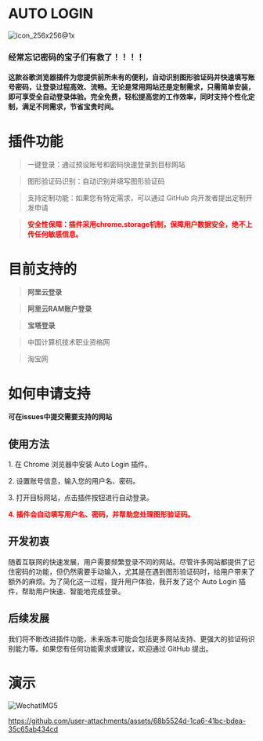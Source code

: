 # AUTO LOGIN

![icon_256x256@1x](https://github.com/user-attachments/assets/49a17341-5eea-4e0c-97e6-ee73842329cd)

### 经常忘记密码的宝子们有救了！！！！

#### 这款谷歌浏览器插件为您提供前所未有的便利，自动识别图形验证码并快速填写账号密码，让登录过程高效、流畅。无论是常用网站还是定制需求，只需简单安装，即可享受全自动登录体验。完全免费，轻松提高您的工作效率，同时支持个性化定制，满足不同需求，节省宝贵时间。

# 插件功能

> 一键登录：通过预设账号和密码快速登录到目标网站

> 图形验证码识别：自动识别并填写图形验证码

> 支持定制功能：如果您有特定需求，可以通过 GitHub 向开发者提出定制开发申请

> <b style="color:red">安全性保障：插件采用chrome.storage机制，保障用户数据安全，绝不上传任何敏感信息。</b>

# 目前支持的

> <b>阿里云登录</b>

> <b>阿里云RAM账户登录</b>

> <b>宝塔登录</b>

> 中国计算机技术职业资格网

> 淘宝网

# 如何申请支持

<b>可在issues中提交需要支持的网站</b>

<h2>使用方法</h2>
<p>1. 在 Chrome 浏览器中安装 Auto Login 插件。</p>
<p>2. 设置账号信息，输入您的用户名、密码。</p>
<p>3. 打开目标网站，点击插件按钮进行自动登录。</p>
<p style="color: red;font-weight: bold">4. 插件会自动填写用户名、密码，并帮助您处理图形验证码。</p>

<h2>开发初衷</h2>
<p>随着互联网的快速发展，用户需要频繁登录不同的网站。尽管许多网站都提供了记住密码的功能，但仍然需要手动输入，尤其是在遇到图形验证码时，给用户带来了额外的麻烦。为了简化这一过程，提升用户体验，我开发了这个
        Auto Login 插件，帮助用户快速、智能地完成登录。</p>

<h2>后续发展</h2>
<p>我们将不断改进插件功能，未来版本可能会包括更多网站支持、更强大的验证码识别能力等。如果您有任何功能需求或建议，欢迎通过
        GitHub 提出。</p>

# 演示

![WechatIMG5](https://github.com/user-attachments/assets/28593d3d-aa82-4c71-a395-ba436e36f107)

https://github.com/user-attachments/assets/68b5524d-1ca6-41bc-bdea-35c65ab434cd

